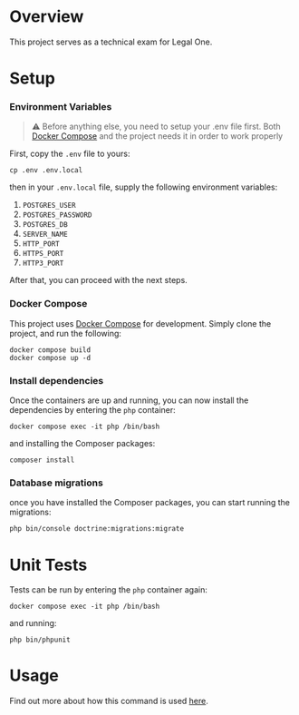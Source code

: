 # Overview
This project serves as a technical exam for Legal One.

# Setup

### Environment Variables
> ⚠️ Before anything else, you need to setup your .env file first. Both [Docker Compose](https://docs.docker.com/compose/) and the project needs it in order to work properly 

First, copy the `.env` file to yours:

```shell
cp .env .env.local
```

then in your `.env.local` file, supply the following environment variables:

1. `POSTGRES_USER`
2. `POSTGRES_PASSWORD` 
3. `POSTGRES_DB` 
4. `SERVER_NAME` 
5. `HTTP_PORT` 
6. `HTTPS_PORT` 
7. `HTTP3_PORT`

After that, you can proceed with the next steps. 

### Docker Compose
This project uses [Docker Compose](https://docs.docker.com/compose/) for development. Simply clone the project, and run the following:

```shell
docker compose build
docker compose up -d
``` 

### Install dependencies
Once the containers are up and running, you can now install the dependencies by entering the `php` container:
```shell
docker compose exec -it php /bin/bash
```

and installing the Composer packages:

```shell
composer install
```

### Database migrations
once you have installed the Composer packages, you can start running the migrations:

```shell
php bin/console doctrine:migrations:migrate
```

# Unit Tests
Tests can be run by entering the `php` container again:

```shell
docker compose exec -it php /bin/bash
```

and running:

```shell
php bin/phpunit
```

# Usage
Find out more about how this command is used [here](./docs/index.md).
